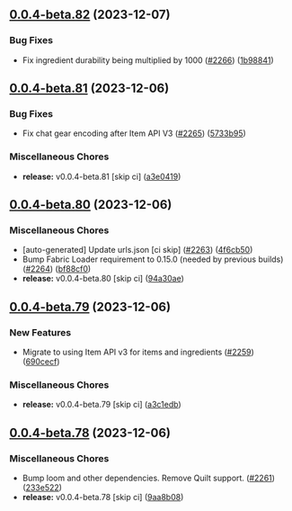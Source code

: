 ## [0.0.4-beta.82](https://github.com/Wynntils/Artemis/compare/v0.0.4-beta.81...v0.0.4-beta.82) (2023-12-07)


### Bug Fixes

* Fix ingredient durability being multiplied by 1000 ([#2266](https://github.com/Wynntils/Artemis/issues/2266)) ([1b98841](https://github.com/Wynntils/Artemis/commit/1b988414f40b873413561f9ef4731d7fc3d6ff4a))

## [0.0.4-beta.81](https://github.com/Wynntils/Artemis/compare/v0.0.4-beta.80...v0.0.4-beta.81) (2023-12-06)


### Bug Fixes

* Fix chat gear encoding after Item API V3 ([#2265](https://github.com/Wynntils/Artemis/issues/2265)) ([5733b95](https://github.com/Wynntils/Artemis/commit/5733b95a991029d0286d9d0f710bb5a904fa20e8))


### Miscellaneous Chores

* **release:** v0.0.4-beta.81 [skip ci] ([a3e0419](https://github.com/Wynntils/Artemis/commit/a3e0419594b18d1d56cd68f77597a989a2a8346a))

## [0.0.4-beta.80](https://github.com/Wynntils/Artemis/compare/v0.0.4-beta.79...v0.0.4-beta.80) (2023-12-06)


### Miscellaneous Chores

* [auto-generated] Update urls.json [ci skip] ([#2263](https://github.com/Wynntils/Artemis/issues/2263)) ([4f6cb50](https://github.com/Wynntils/Artemis/commit/4f6cb50e95e9b7e6b2467aafa99ef1e5a702fb40))
* Bump Fabric Loader requirement to 0.15.0 (needed by previous builds) ([#2264](https://github.com/Wynntils/Artemis/issues/2264)) ([bf88cf0](https://github.com/Wynntils/Artemis/commit/bf88cf07446a464d7d3af2d068a94c4871a81492))
* **release:** v0.0.4-beta.80 [skip ci] ([94a30ae](https://github.com/Wynntils/Artemis/commit/94a30ae1a2bb6654284a8e9f74fca17d36a1075b))

## [0.0.4-beta.79](https://github.com/Wynntils/Artemis/compare/v0.0.4-beta.78...v0.0.4-beta.79) (2023-12-06)


### New Features

* Migrate to using Item API v3 for items and ingredients ([#2259](https://github.com/Wynntils/Artemis/issues/2259)) ([690cecf](https://github.com/Wynntils/Artemis/commit/690cecff771f2512264e12655bff8e1bd310bb9e))


### Miscellaneous Chores

* **release:** v0.0.4-beta.79 [skip ci] ([a3c1edb](https://github.com/Wynntils/Artemis/commit/a3c1edbc7e97b9279c97eadebdd55e334f69ab64))

## [0.0.4-beta.78](https://github.com/Wynntils/Artemis/compare/v0.0.4-beta.77...v0.0.4-beta.78) (2023-12-06)


### Miscellaneous Chores

* Bump loom and other dependencies. Remove Quilt support. ([#2261](https://github.com/Wynntils/Artemis/issues/2261)) ([233e522](https://github.com/Wynntils/Artemis/commit/233e522c68021bb0694efcc0be4a9075303f7c47))
* **release:** v0.0.4-beta.78 [skip ci] ([9aa8b08](https://github.com/Wynntils/Artemis/commit/9aa8b08f1c3648a5822e8f0b7922ccef359a4227))

